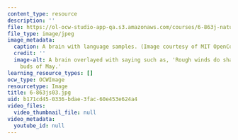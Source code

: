 ```yaml
---
content_type: resource
description: ''
file: https://ol-ocw-studio-app-qa.s3.amazonaws.com/courses/6-863j-natural-language-and-the-computer-representation-of-knowledge-spring-2003/b171cd450336bdae3fac60e453e624a4_6-863js03.jpg
file_type: image/jpeg
image_metadata:
  caption: A brain with language samples. (Image courtesy of MIT OpenCourseWare.)
  credit: ''
  image-alt: A brain overlayed with saying such as, 'Rough winds do shake the darling
    buds of May.'
learning_resource_types: []
ocw_type: OCWImage
resourcetype: Image
title: 6-863js03.jpg
uid: b171cd45-0336-bdae-3fac-60e453e624a4
video_files:
  video_thumbnail_file: null
video_metadata:
  youtube_id: null
---
```

